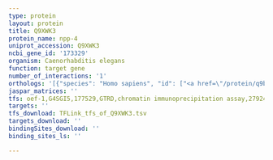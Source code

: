 ```yaml
---
type: protein
layout: protein
title: Q9XWK3
protein_name: npp-4
uniprot_accession: Q9XWK3
ncbi_gene_id: '173329'
organism: Caenorhabditis elegans
function: target gene
number_of_interactions: '1'
orthologs: '[{"species": "Homo sapiens", "id": ["<a href=\"/protein/q9bvl2\">Q9BVL2</a>"]}, {"species": "Mus musculus", "id": ["<a href=\"/protein/q8r332\">Q8R332</a>"]}, {"species": "Rattus norvegicus", "id": ["<a href=\"/protein/p70581\">P70581</a>"]}, {"species": "Danio rerio", "id": ["<a href=\"/protein/f1r2h0\">F1R2H0</a>"]}]'
jaspar_matrices: ''
tfs: oef-1,G4SGI5,177529,GTRD,chromatin immunoprecipitation assay,27924024%5Buid%5D,No
targets: ''
tfs_download: TFLink_tfs_of_Q9XWK3.tsv
targets_download: ''
bindingSites_download: ''
binding_sites_ls: ''

---
```

